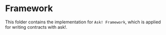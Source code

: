  # Framework

This folder contains the implementation for `Ask! Framework`, which is applied for writing contracts with ask!.

